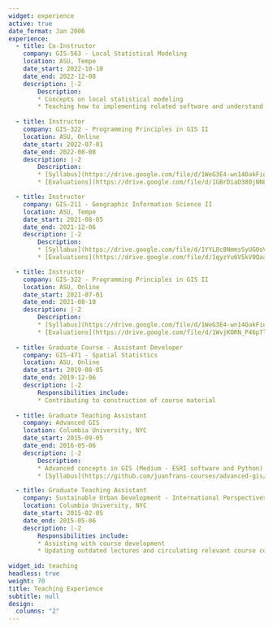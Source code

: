 ```yaml
---
widget: experience
active: true
date_format: Jan 2006
experience:
  - title: Co-Instructor
    company: GIS-563 - Local Statistical Modeling
    location: ASU, Tempe
    date_start: 2022-10-10
    date_end: 2022-12-08
    description: |-2
        Description:
        * Concepts on local statistical modeling
        * Teaching how to implementing related software and understand inference
        
  - title: Instructor
    company: GIS-322 - Programming Principles in GIS II
    location: ASU, Online
    date_start: 2022-07-01
    date_end: 2022-08-08
    description: |-2
        Description:
        * [Syllabus](https://drive.google.com/file/d/1WeG3E4-wn14OakFieuB53UT9I3DWKfVo/view?usp=sharing)
        * [Evaluations](https://drive.google.com/file/d/1GBrDiaD380jNNLjmNSotY31F3j-bUvN7/view?usp=sharing)

  - title: Instructor
    company: GIS-211 - Geographic Information Science II
    location: ASU, Tempe
    date_start: 2021-08-05
    date_end: 2021-12-06
    description: |-2
        Description:
        * [Syllabus](https://drive.google.com/file/d/1YYL8c8NmmsSyUG0oV5jyNNrDzBLstER_/view?usp=sharing)
        * [Evaluations](https://drive.google.com/file/d/1qyzYu6V5kV0QaaaW8ykDW0iQj9gEYyKc/view?usp=sharing)

  - title: Instructor
    company: GIS-322 - Programming Principles in GIS II
    location: ASU, Online
    date_start: 2021-07-01
    date_end: 2021-08-10
    description: |-2
        Description:
        * [Syllabus](https://drive.google.com/file/d/1WeG3E4-wn14OakFieuB53UT9I3DWKfVo/view?usp=sharing)
        * [Evaluations](https://drive.google.com/file/d/1WvjKORN_P46pTl6sGpvutmyZZn_GN3kY/view?usp=sharing)
        
  - title: Graduate Course - Assistant Developer
    company: GIS-471 - Spatial Statistics
    location: ASU, Online
    date_start: 2019-08-05
    date_end: 2019-12-06
    description: |-2
        Responsibilities include:
        * Contributing to construction of course material
        
  - title: Graduate Teaching Assistant
    company: Advanced GIS
    location: Columbia University, NYC
    date_start: 2015-09-05
    date_end: 2016-05-06
    description: |-2
        Description:
        * Advanced concepts in GIS (Medium - ESRI software and Python)
        * [Syllabus](https://github.com/juanfrans-courses/advanced-gis/blob/master/Fall_2015/Syllabus.md)

  - title: Graduate Teaching Assistant
    company: Sustainable Urban Development - International Perspectives
    location: Columbia University, NYC
    date_start: 2015-02-05
    date_end: 2015-05-06
    description: |-2
        Responsibilities include:
        * Assisting with course development
        * Updating outdated lectures and circulating relevant course content
        
widget_id: teaching
headless: true
weight: 70
title: Teaching Experience
subtitle: null
design:
  columns: "2"
---
```

